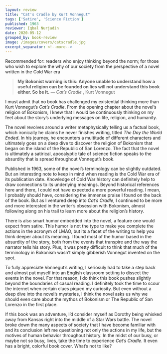 ```yaml
---
layout: review
title: "Cat's Cradle by Kurt Vonnegut"
tags: ['Satire', 'Science Fiction']
published: 1963
reviewer: Iqbal Nurjadin
date: 2020-05-12
grouped_by: book-review
image: /images/covers/catscradle.jpg
excerpt_separator: <!--more-->
---
```


Recommended for: readers who enjoy thinking beyond the norm; for those who wish to explore the why of our society from the perspective of a novel written in the Cold War era
<!--more-->

> **My Bokonist warning is this:
> Anyone unable to understand how a useful religion can be founded on lies will not understand this book either.
> So be it.**
> — _Cat’s Cradle_ , Kurt Vonnegut

I must admit that no book has challenged my existential thinking more than Kurt Vonnegut’s _Cat’s Cradle_. From the opening chapter about the novel’s religion of Bokonism, I knew that I would be continuously thinking on my feet about the story’s underlying messages on life, religion, and humanity.

The novel revolves around a writer metaphysically telling us a factual book, which ironically he claims he never finishes writing, titled _The Day the World Ended_. In his journey, he encounters a multitude of different characters and ultimately goes on a deep dive to discover the religion of Bokonism that began on the island of the Republic of San Lorenzo. The fact that the novel is ultimately a satirical, apocalyptic tale of science fiction speaks to the absurdity that is spread throughout Vonnegut’s book.

Published in 1963, some of the novel’s terminology can be slightly outdated. But an interesting note to keep in mind when reading is the Cold War era of its publication date. Knowledge of Cold War history can definitely help to draw connections to its underlying meanings. Beyond historical references here and there, I could not have expected a more powerful reading. I mean, I probably should have, considering the immense praise I found on the back of the book. But as I ventured deep into _Cat’s Cradle_, I continued to be more and more interested in the writer’s obsession with Bokonism, almost following along on his trail to learn more about the religion’s history.

There is also smart humor embedded into the novel, a feature one would expect from satire. This humor is not the type to make you complete the actions in the acronym of LMAO, but its a facet of the writing to help you think deeper about its meaning. I found most of the humor based in the absurdity of the story, both from the events that transpire and the way the narrator tells his story. Plus, it was pretty difficult to think that much of the terminology in Bokonism wasn’t simply gibberish Vonnegut invented on the spot.

To fully appreciate Vonnegut’s writing, I seriosuly had to take a step back and almost put myself into an English classroom setting to dissect the events in the novel. For that reason, I do think this book pushes slightly beyond the boundaries of casual reading. I definitely took the time to scour the internet when certain clues piqued my curiosity. But even without a deep dive into the novel’s mysteries, I think the novel asks us why we should even care about the mythos of Bokonism or The Republic of San Lorenzo in the first place.

If this book was an adventure, I’d consider myself as Dorothy being whisked away from Kansas right into the middle of a Star Wars battle. The novel broke down the many aspects of society that I have become familiar with and its conclusion left me questioning not only the actions in my life, but the motives of human behavior throughout history. In the midst of our busy, or maybe not so busy, lives, take the time to experience _Cat’s Cradle_. It even has a bright, colorful book cover. What’s not to like?
